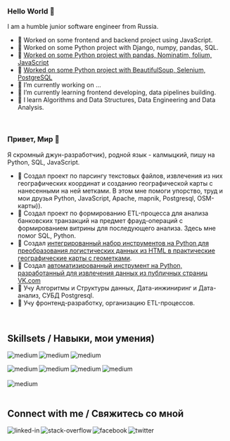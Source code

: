 ### Hello World 👋
I am a humble junior software engineer from Russia.

- 🔭 Worked on some frontend and backend project using JavaScript.
- 🔭 Worked on some Python project with Django, numpy, pandas, SQL.
- 🔭 [Worked on some Python project with pandas, Nominatim, folium, JavaScript](https://github.com/kaanr/GeoLogisticsVisualizer)
- 🔭 [Worked on some Python project with BeautifulSoup, Selenium, PostgreSQL](https://github.com/kaanr/VKDataHarvester)
- 🔭 I’m currently working on ...
- 🌱 I’m currently learning frontend developing, data pipelines building.
- 🌱 I learn Algorithms and Data Structures, Data Engineering and Data Analysis.
<br>

### Привет, Мир 👋
Я скромный джун-разработчик), родной язык - калмыцкий, пишу на Python, SQL, JavaScript.

- 🔭 Создал проект по парсингу текстовых файлов, извлечения из них географических координат и созданию географической карты с нанесенными на ней метками. В этом мне помоги упорство, труд и мои друзья Python, JavaScript, Apache, mapnik, Postgresql, OSM-карты)).
- 🔭 Создал проект по формированию ETL-процесса для анализа банковских транзакций на предмет фрауд-операций с формированием витрины для последующего анализа. Здесь мне помог SQL, Python.
- 🔭 Создал [интегрированный набор инструментов на Python для преобразования логистических данных из HTML в практические географические карты с геометками](https://github.com/kaanr/GeoLogisticsVisualizer).
- 🔭 Создал [автоматизированный инструмент на Python, разработанный для извлечения данных из публичных страниц VK.com](https://github.com/kaanr/VKDataHarvester)
- 🌱 Учу Алгоритмы и Структуры данных, Дата-инжиниринг и Дата-анализ, СУБД Postgresql.
- 🌱 Учу фронтенд-разработку, организацию ETL-процессов.
<br>

## Skillsets / Навыки, мои умения)

<img align="left" alt="medium" src="https://img.shields.io/badge/Linux-%D1%8E%D0%B7%D0%B0%D1%8E%20%D0%BA%D0%B0%D0%BA%20%D0%BF%D1%80%D0%BE%D1%84%D0%B8-brightgreen?style=for-the-badge&logo=appveyor" />  

<img align="left" alt="medium" src="https://img.shields.io/badge/Python-%D0%BF%D0%B8%D1%88%D1%83-brightgreen?style=for-the-badge&logo=appveyor" />  

<img align="left" alt="medium" src="https://img.shields.io/badge/Javascript-%D0%BD%D0%B5%D0%BC%D0%BD%D0%BE%D0%B3%D0%BE%20%D1%84%D1%80%D0%BE%D0%BD%D1%82%D0%B5%D0%BD%D0%B4%D1%8E-brightgreen?style=for-the-badge&logo=appveyor" />  <br>

<img align="left" alt="medium" src="https://img.shields.io/badge/SQL-%D0%B2%D0%B5%D1%80%D1%87%D1%83%20%D0%BD%D0%B0%20%D0%BD%D0%B5%D0%BC%20%D1%82%D0%B0%D0%B1%D0%BB%D0%B8%D1%86%D1%8B-brightgreen?style=for-the-badge&logo=appveyor" /> 
<img align="left" alt="medium" src="https://img.shields.io/badge/Apache-%D0%B5%D1%81%D1%82%D1%8C%20%D1%81%D0%B2%D0%BE%D0%B9%20%D0%B2%D0%B5%D0%B1--%D1%81%D0%B5%D1%80%D0%B2%D0%B5%D1%80-brightgreen?style=for-the-badge&logo=appveyor" />
<img align="left" alt="medium" src="https://img.shields.io/badge/pandas%2C%20numpy-%D0%B4%D0%B0%D1%82%D0%B0%D1%84%D1%80%D0%B5%D0%B9%D0%BC%D0%B8%D0%BB-brightgreen" />
<img align="left" alt="medium" src="https://img.shields.io/badge/vim-%D0%BF%D1%80%D0%B8%D0%B2%D1%8B%D0%BA-brightgreen" /> <br> 
<br>
<img align="left" alt="medium" src="https://img.shields.io/badge/%D0%B0%D0%BD%D0%B3%D0%BB%D0%B8%D0%B9%D1%81%D0%BA%D0%B8%D0%B9%20%D0%B7%D1%8F%D1%8B%D0%BA-B1--%D0%BC%D0%BE%D0%B9%20%D0%B4%D1%80%D1%83%D0%B3)-brightgreen?style=for-the-badge&logo=appveyor" />


<br>
<br>


## Connect with me / Свяжитесь со мной
[<img align="left" alt="linked-in" src="https://img.shields.io/badge/linkedin-%230077B5.svg?&style=for-the-badge&logo=linkedin&logoColor=white" />](https://www.linkedin.com/in/kaanr)

[<img align="left" alt="stack-overflow" src="https://img.shields.io/badge/stack%20overflow-FE7A16?logo=stack-overflow&logoColor=white&style=for-the-badge" />](https://stackoverflow.com/users/5379437/kaanr)

[<img align="left" alt="facebook" src="https://img.shields.io/badge/facebook-%231877F2.svg?&style=for-the-badge&logo=facebook&logoColor=white" />](https://www.facebook.com/profile.php?id=100012574530884)

[<img align="left" alt="twitter" src="https://img.shields.io/badge/twitter-%231DA1F2.svg?&style=for-the-badge&logo=twitter&logoColor=white" />](https://twitter.com/kaanr08)
<br>
<br>
